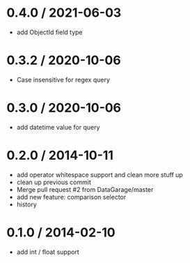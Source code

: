 # 0.4.0 / 2021-06-03

- add ObjectId field type
# 0.3.2 / 2020-10-06

- Case insensitive for regex query

# 0.3.0 / 2020-10-06

- add datetime value for query

# 0.2.0 / 2014-10-11

- add operator whitespace support and clean more stuff up
- clean up previous commit
- Merge pull request #2 from DataGarage/master
- add new feature: comparison selector
- history

# 0.1.0 / 2014-02-10

- add int / float support
